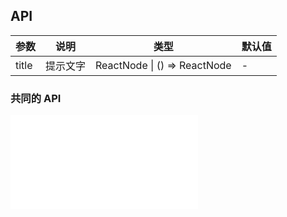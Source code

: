 ## API
| 参数  | 说明     | 类型                         | 默认值 |
| ----- | -------- | ---------------------------- | ------ |
| title | 提示文字 | ReactNode \| () => ReactNode | -      |
### 共同的 API
<embed src="./shared/sharedProps.zh-CN.md"></embed>